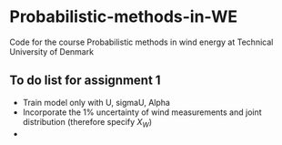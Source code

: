 # Probabilistic-methods-in-WE
Code for the course Probabilistic methods in wind energy at Technical University of Denmark

## To do list for assignment 1 
- Train model only with U, sigmaU, Alpha
- Incorporate the 1\% uncertainty of wind measurements and joint distribution (therefore specify $X_W$)
- 
